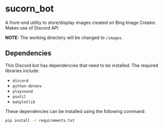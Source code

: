 # sucorn_bot

A front-end utility to store/display images created on Bing Image Creator. Makes use of Discord API

**NOTE:** The working directory will be changed to `/images`.

## Dependencies
This Discord bot has dependencies that need to be installed. The required libraries include:

- `discord`
- `python-dotenv`
- `playsound`
- `psutil`
- `matplotlib`

These dependencies can be installed using the following command:
```bash
pip install -r requirements.txt
